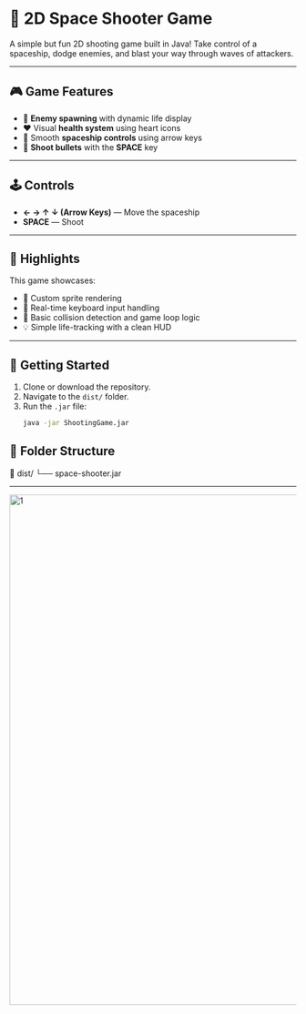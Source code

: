 # 🚀 2D Space Shooter Game

A simple but fun 2D shooting game built in Java! Take control of a spaceship, dodge enemies, and blast your way through waves of attackers.

---

## 🎮 Game Features

- 👾 **Enemy spawning** with dynamic life display
- ❤️ Visual **health system** using heart icons
- 🚀 Smooth **spaceship controls** using arrow keys
- 🔫 **Shoot bullets** with the **SPACE** key

---

## 🕹️ Controls

- **← → ↑ ↓ (Arrow Keys)** — Move the spaceship  
- **SPACE** — Shoot

---

## 📌 Highlights

This game showcases:

- 🎨 Custom sprite rendering
- 🔄 Real-time keyboard input handling
- 🧠 Basic collision detection and game loop logic
- 💡 Simple life-tracking with a clean HUD

---

## 🚀 Getting Started

1. Clone or download the repository.
2. Navigate to the `dist/` folder.
3. Run the `.jar` file:
   ```bash
   java -jar ShootingGame.jar

## 📁 Folder Structure

📁 dist/
└── space-shooter.jar


<hr>
<img width="897" alt="1" src="https://github.com/Chidalgo007/ShootingGame/assets/145306497/3e2d31b9-8fe0-44c2-bcaf-010b0ff870ba">
